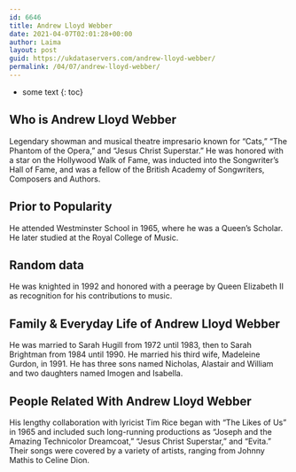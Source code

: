 ```yaml
---
id: 6646
title: Andrew Lloyd Webber
date: 2021-04-07T02:01:28+00:00
author: Laima
layout: post
guid: https://ukdataservers.com/andrew-lloyd-webber/
permalink: /04/07/andrew-lloyd-webber/
---
```


* some text
{: toc}


## Who is Andrew Lloyd Webber
                  
                  
                  
Legendary showman and musical theatre impresario known for &#8220;Cats,&#8221; &#8220;The Phantom of the Opera,&#8221; and &#8220;Jesus Christ Superstar.&#8221; He was honored with a star on the Hollywood Walk of Fame, was inducted into the Songwriter&#8217;s Hall of Fame, and was a fellow of the British Academy of Songwriters, Composers and Authors.
                  
              
            
              
            
                
                
                
## Prior to Popularity
                  
                  
                  
He attended Westminster School in 1965, where he was a Queen&#8217;s Scholar. He later studied at the Royal College of Music.
                  
              
            
              
            
                
                
                
## Random data
                  
                  
                  
He was knighted in 1992 and honored with a peerage by Queen Elizabeth II as recognition for his contributions to music.
                  
              
            
              
            
                
                
                
## Family & Everyday Life of Andrew Lloyd Webber
                  
                  
                  
He was married to Sarah Hugill from 1972 until 1983, then to Sarah Brightman from 1984 until 1990. He married his third wife, Madeleine Gurdon, in 1991. He has three sons named Nicholas, Alastair and William and two daughters named Imogen and Isabella.
                  
              
            
              
            
                
                
                
## People Related With Andrew Lloyd Webber
                  
                  
                  
His lengthy collaboration with lyricist Tim Rice began with &#8220;The Likes of Us&#8221; in 1965 and included such long-running productions as &#8220;Joseph and the Amazing Technicolor Dreamcoat,&#8221; &#8220;Jesus Christ Superstar,&#8221; and &#8220;Evita.&#8221; Their songs were covered by a variety of artists, ranging from Johnny Mathis to Celine Dion.
                  
              
            
              
            
                
              
            
              
              
            
            
              
            
          
          
          